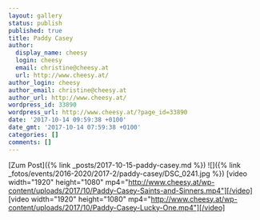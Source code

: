 ```yaml
---
layout: gallery
status: publish
published: true
title: Paddy Casey
author:
  display_name: cheesy
  login: cheesy
  email: christine@cheesy.at
  url: http://www.cheesy.at/
author_login: cheesy
author_email: christine@cheesy.at
author_url: http://www.cheesy.at/
wordpress_id: 33890
wordpress_url: http://www.cheesy.at/?page_id=33890
date: '2017-10-14 09:59:38 +0100'
date_gmt: '2017-10-14 07:59:38 +0100'
categories: []
comments: []
---
```


[Zum Post]({% link _posts/2017-10-15-paddy-casey.md %})
![]({% link _fotos/events/2016-2020/2017-2/paddy-casey/DSC_0241.jpg %})
[video width="1920" height="1080" mp4="http://www.cheesy.at/wp-content/uploads/2017/10/Paddy-Casey-Saints-and-Sinners.mp4"][/video]
[video width="1920" height="1080" mp4="http://www.cheesy.at/wp-content/uploads/2017/10/Paddy-Casey-Lucky-One.mp4"][/video]
